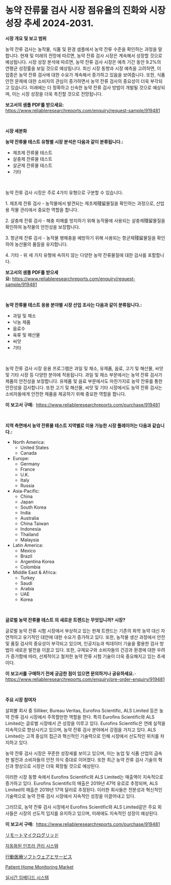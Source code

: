 <p><h1>농약 잔류물 검사 시장 점유율의 진화와 시장 성장 추세 2024-2031.</h1></p><p><strong>시장 개요 및 보고 범위</strong></p>
<p><p>농약 잔류 검사는 농작물, 식품 및 환경 샘플에서 농약 잔류 수준을 확인하는 과정을 말합니다. 현재 및 미래의 전망에 따르면, 농약 잔류 검사 시장은 계속해서 성장할 것으로 예상됩니다. 시장 성장 분석에 따르면, 농약 잔류 검사 시장은 예측 기간 동안 9.2%의 연평균 성장률을 보일 것으로 예상됩니다. 최신 시장 동향과 시장 예측을 고려하면, 이 업종은 농약 잔류 검사에 대한 수요가 계속해서 증가하고 있음을 보여줍니다. 또한, 식품 안전 문제에 대한 소비자의 관심이 증가하면서 농약 잔류 검사의 중요성이 더욱 부각되고 있습니다. 미래에는 더 정확하고 신속한 농약 잔류 검사 방법이 개발될 것으로 예상되며, 이는 시장 성장을 더욱 촉진할 것으로 전망됩니다.</p></p>
<p><strong>보고서의 샘플 PDF를 받으세요:</strong> <a href="https://www.reliableresearchreports.com/enquiry/request-sample/919481">https://www.reliableresearchreports.com/enquiry/request-sample/919481</a></p>
<p>&nbsp;</p>
<p><strong>시장 세분화</strong></p>
<p><strong>농약 잔류물 테스트 유형별 시장 분석은 다음과 같이 분류됩니다.:</strong></p>
<p><ul><li>제초제 잔류물 테스트</li><li>살충제 잔류물 테스트</li><li>살균제 잔류물 테스트</li><li>기타</li></ul></p>
<p>&nbsp;</p>
<p><p>농약 잔류 검사 시장은 주로 4가지 유형으로 구분할 수 있습니다. </p><p>1. 제초제 잔류 검사 - 농작물에서 발견되는 제초제殘留물질을 확인하는 과정으로, 산업용 작물 관리에서 중요한 역할을 합니다. </p><p>2. 살충제 잔류 검사 - 해충 피해를 방지하기 위해 농작물에 사용되는 살충제殘留물질을 확인하여 농작물의 안전성을 보장합니다. </p><p>3. 항균제 잔류 검사 - 농작물 병해충을 예방하기 위해 사용되는 항균제殘留물질을 확인하여 농산물의 품질을 유지합니다. </p><p>4. 기타 - 위 세 가지 유형에 속하지 않는 다양한 농약 잔류물질에 대한 검사를 포함합니다.</p></p>
<p><strong>보고서의 샘플 PDF를 받으세요:</strong>&nbsp;<a href="https://www.reliableresearchreports.com/enquiry/request-sample/919481">https://www.reliableresearchreports.com/enquiry/request-sample/919481</a></p>
<p>&nbsp;</p>
<p><strong> 농약 잔류물 테스트 응용 분야별 시장 산업 조사는 다음과 같이 분류됩니다.:</strong></p>
<p><ul><li>과일 및 채소</li><li>낙농 제품</li><li>음료수</li><li>육류 및 해산물</li><li>씨앗</li><li>기타</li></ul></p>
<p>&nbsp;</p>
<p><p>농약 잔류 검사 시장 응용 프로그램은 과일 및 채소, 유제품, 음료, 고기 및 해산물, 씨앗 및 기타 시장 등 다양한 분야에 적용됩니다. 과일 및 채소 부문에서는 농약 잔류 검사가 제품의 안전성을 보장합니다. 유제품 및 음료 부문에서도 마찬가지로 농약 잔류를 통한 안전성을 검사합니다. 또한 고기 및 해산물, 씨앗 및 기타 시장에서도 농약 잔류 검사는 소비자들에게 안전한 제품을 제공하기 위해 중요한 역할을 합니다.</p></p>
<p><strong>이 보고서 구매:</strong>&nbsp; <a href="https://www.reliableresearchreports.com/purchase/919481">https://www.reliableresearchreports.com/purchase/919481</a></p>
<p>&nbsp;</p>
<p><strong>지역 측면에서 농약 잔류물 테스트 지역별로 이용 가능한 시장 플레이어는 다음과 같습니다.:</strong></p>
<p><ul>
    <li>
        North America:
        <ul>
            <li>United States</li>
            <li>Canada</li>
        </ul>
    </li>
    <li>
        Europe:
        <ul>
            <li>Germany</li>
            <li>France</li>
            <li>U.K.</li>
            <li>Italy</li>
            <li>Russia</li>
        </ul>
    </li>
    <li>
        Asia-Pacific:
        <ul>
            <li>China</li>
            <li>Japan</li>
            <li>South Korea</li>
            <li>India</li>
            <li>Australia</li>
            <li>China Taiwan</li>
            <li>Indonesia</li>
            <li>Thailand</li>
            <li>Malaysia</li>
        </ul>
    </li>
    <li>
        Latin America:
        <ul>
            <li>Mexico</li>
            <li>Brazil</li>
            <li>Argentina Korea</li>
            <li>Colombia</li>
        </ul>
    </li>
    <li>
        Middle East & Africa:
        <ul>
            <li>Turkey</li>
            <li>Saudi</li>
            <li>Arabia</li>
            <li>UAE</li>
            <li>Korea</li>
        </ul>
    </li>
    </ul></p>
<p>&nbsp;</p>
<p><strong>글로벌 농약 잔류물 테스트 의 새로운 트렌드는 무엇입니까? 시장?</strong></p>
<p><p>글로벌 농약 잔류 시험 시장에서 부상하고 있는 현재 트렌드는 기존의 화학 농약 대신 자연적이고 유기적인 대안에 대한 수요가 증가하고 있다. 또한, 농작물 생산 과정에서 안전 및 품질 검사의 중요성이 부각되고 있으며, 인공지능과 빅데이터 기술을 활용한 검사 방법이 새로운 발전을 이끌고 있다. 또한, 규제요구와 소비자들의 건강과 환경에 대한 우려가 증가함에 따라, 선제적이고 철저한 농약 잔류 시험 기술이 더욱 중요해지고 있는 추세이다.</p></p>
<p><strong>이 보고서를 구매하기 전에 궁금한 점이 있으면 문의하거나 공유하세요.</strong>- <a href="https://www.reliableresearchreports.com/enquiry/pre-order-enquiry/919481">https://www.reliableresearchreports.com/enquiry/pre-order-enquiry/919481</a></p>
<p>&nbsp;</p>
<p><strong>주요 시장 참여자</strong></p>
<p><p>살펴볼 회사 중 Silliker, Bureau Veritas, Eurofins Scientific, ALS Limited 등은 농약 잔류 검사 시장에서 주목할만한 역할을 한다. 특히 Eurofins Scientific와 ALS Limited는 글로벌 시장에서 큰 성장을 이루고 있다. Eurofins Scientific은 연례 실적을 지속적으로 향상시키고 있으며, 농약 잔류 검사 분야에서 강점을 가지고 있다. ALS Limited는 고객 중심의 접근과 혁신적인 기술력으로 인해 시장에서 선도적인 위치를 차지하고 있다.</p><p>농약 잔류 검사 시장은 꾸준한 성장세를 보이고 있으며, 이는 농업 및 식품 산업의 급속한 발전과 소비자들의 안전 의식 증대로 이어졌다. 또한 최근 농약 잔류 검사 기술의 혁신과 향상으로 시장은 더욱 확장될 것으로 예상된다.</p><p>이러한 시장 동향 속에서 Eurofins Scientific와 ALS Limited는 매출액이 지속적으로 증가하고 있다. Eurofins Scientific의 매출은 2019년 47억 유로로 추정되며, ALS Limited의 매출은 2019년 17억 달러로 추정된다. 이러한 회사들은 전문성과 혁신적인 기술력으로 농약 잔류 검사 시장에서 지속적인 성장을 이끌어내고 있다.</p><p>그러므로, 농약 잔류 검사 시장에서 Eurofins Scientific와 ALS Limited같은 주요 회사들은 시장의 선도적 입지를 유지하고 있으며, 미래에도 지속적인 성장이 예상된다.</p></p>
<p><strong>이 보고서 구매:</strong>&nbsp;&nbsp;<a href="https://www.reliableresearchreports.com/purchase/919481">https://www.reliableresearchreports.com/purchase/919481</a></p>
<p><p><a href="https://github.com/lababdou/Market-Research-Report-List-2/blob/main/4442193182924.md">リモートマイクログリッド</a></p><p><a href="https://github.com/sougarounis/Market-Research-Report-List-2/blob/main/9358356182914.md">자동화된 인프라 관리 시스템</a></p><p><a href="https://github.com/mohamedbakry57/Market-Research-Report-List-2/blob/main/3253390182923.md">行動医療ソフトウェアとサービス</a></p><p><a href="https://issuu.com/reportprime-2/docs/patient-home-monitoring-market-size-2030.pptx">Patient Home Monitoring Market</a></p><p><a href="https://github.com/laholand/Market-Research-Report-List-2/blob/main/3253649182915.md">실시간 임베디드 시스템</a></p></p>
